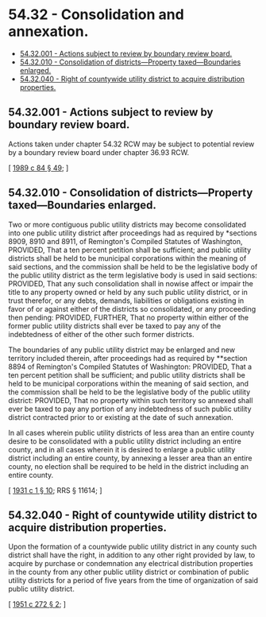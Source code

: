 # 54.32 - Consolidation and annexation.
* [54.32.001 - Actions subject to review by boundary review board.](#5432001---actions-subject-to-review-by-boundary-review-board)
* [54.32.010 - Consolidation of districts—Property taxed—Boundaries enlarged.](#5432010---consolidation-of-districtsproperty-taxedboundaries-enlarged)
* [54.32.040 - Right of countywide utility district to acquire distribution properties.](#5432040---right-of-countywide-utility-district-to-acquire-distribution-properties)
## 54.32.001 - Actions subject to review by boundary review board.
Actions taken under chapter 54.32 RCW may be subject to potential review by a boundary review board under chapter 36.93 RCW.

\[ [1989 c 84 § 49](https://leg.wa.gov/CodeReviser/documents/sessionlaw/1989c84.pdf?cite=1989%20c%2084%20§%2049); \]

## 54.32.010 - Consolidation of districts—Property taxed—Boundaries enlarged.
Two or more contiguous public utility districts may become consolidated into one public utility district after proceedings had as required by *sections 8909, 8910 and 8911, of Remington's Compiled Statutes of Washington, PROVIDED, That a ten percent petition shall be sufficient; and public utility districts shall be held to be municipal corporations within the meaning of said sections, and the commission shall be held to be the legislative body of the public utility district as the term legislative body is used in said sections: PROVIDED, That any such consolidation shall in nowise affect or impair the title to any property owned or held by any such public utility district, or in trust therefor, or any debts, demands, liabilities or obligations existing in favor of or against either of the districts so consolidated, or any proceeding then pending: PROVIDED, FURTHER, That no property within either of the former public utility districts shall ever be taxed to pay any of the indebtedness of either of the other such former districts.

The boundaries of any public utility district may be enlarged and new territory included therein, after proceedings had as required by **section 8894 of Remington's Compiled Statutes of Washington: PROVIDED, That a ten percent petition shall be sufficient; and public utility districts shall be held to be municipal corporations within the meaning of said section, and the commission shall be held to be the legislative body of the public utility district: PROVIDED, That no property within such territory so annexed shall ever be taxed to pay any portion of any indebtedness of such public utility district contracted prior to or existing at the date of such annexation.

In all cases wherein public utility districts of less area than an entire county desire to be consolidated with a public utility district including an entire county, and in all cases wherein it is desired to enlarge a public utility district including an entire county, by annexing a lesser area than an entire county, no election shall be required to be held in the district including an entire county.

\[ [1931 c 1 § 10](https://leg.wa.gov/CodeReviser/documents/sessionlaw/1931c1.pdf?cite=1931%20c%201%20§%2010); RRS § 11614; \]

## 54.32.040 - Right of countywide utility district to acquire distribution properties.
Upon the formation of a countywide public utility district in any county such district shall have the right, in addition to any other right provided by law, to acquire by purchase or condemnation any electrical distribution properties in the county from any other public utility district or combination of public utility districts for a period of five years from the time of organization of said public utility district.

\[ [1951 c 272 § 2](https://leg.wa.gov/CodeReviser/documents/sessionlaw/1951c272.pdf?cite=1951%20c%20272%20§%202); \]

